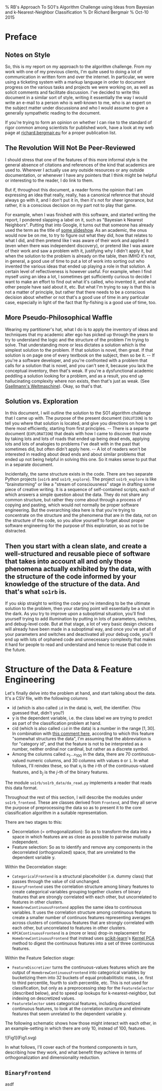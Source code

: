 % RB's Approach To SO1's Algorithm Challenge using Ideas from
  Bayesian and k-Nearest-Neighbor Classification
% Dr Richard Bergmair
% Oct-10 2015

Preface
=======

Notes on Style
--------------
So, this is my report on my approach to the algorithm challenge.
From my work with one of my previous clients, I'm quite used to doing a lot
of communication in written form and over the internet.  In particular, we
were using a ticketing system with a markup language in order to document
progress on the various tasks and projects we were working on, as well as
solicit comments and facilitate discussion.  I've decided to write this
document in a similar sort of style, writing it essentially the way I would
write an e-mail to a person who is well-known to me, who is an expert on the
subject matter under discussiona and who I would assume to give a
generally sympathetic reading to the document.

If you're trying to form an opinion on whether I can rise to the standard
of rigor common among scientists for published work, have a look at my web
page at [richard.bergmair.eu] for a proper publication list.

The Revolution Will Not Be Peer-Reviewed
----------------------------------------

I should stress that one of the features of this more informal style is the
general absence of citations and references of the kind that academics are
used to.
Wherever I actually use any outside resources or any outside documentation,
or whenever I have any pointers that I think might be helpful or interesting
to the reader, I do link to them.

But if, throughout this document, a reader forms the opinion that I am
expressing an idea that really, really, has a canonical reference that
should always go with it, and I don't put it in, then it's not for sheer
ignorance, but rather, it is a conscious decision on my part not to play
that game.  

For example, when I was finished with this software, and started writing
the report, I pondered slapping a label on it, such as "Bayesian k Nearest
Neighbors".  Putting that into Google, it turns out that someone has already
used the term as the title of [some slideshow].  As an academic, the onus
would now be on me, to try to figure out what they did, how that relates
to what I did, and then pretend like I was aware of their work and applied
it (even when there was independent discovery), or pretend like I was aware
of their work and saw a problem with it, justifying why I didn't apply
it, but when the solution to the problem is already on the table, then
IMHO it's not, in general, a good use of time to put a lot of work into
sorting out who invented the various ideas that ended up playing a role in
that solution.
A certain level of reflectiveness is however useful.  For example, when I
find myself using an idea a lot, I sometimes get sufficiently curious to
decide I want to make an effort to find out what it's called, who invented
it, and what other people have said about it, etc.  But what I'm trying to
say is that this is not a matter of principle, but rather that there needs
to be a conscious decision about whether or not that's a good use of time
in any particular case, especially in light of the fact that fly-fishing
is a good use of time, too.


More Pseudo-Philosophical Waffle
--------------------------------

Wearing my partitioner's hat, what I do is to apply the inventory of ideas
and techniques that my academic alter ego has picked up through the years
to try to understand the logic and the structure of the problem I'm trying
to solve.  That understanding more or less dictates a solution which is
the simplest solution to the problem.  If that solution is novel, then great.
If that solution is on page one of every textbook on the subject, then so be
it.  -- If you're a software developer, and you're confronted with a problem
that calls for a solution that is novel, and you can't see it, because you
lack the conceptual inventory, then that's weak.  If you're a dysfunctional
academic peddling a solution looking for a problem, and as a result, you
end up hallucinating complexity where non exists, then that's just as weak.
(See [Gsellmann's Weltmaschine]).  Okay, so that's that.

Solution vs. Exploration
------------------------

In this document, I will outline the solution to the SO1 algorithm challenge
that I came up with.  The purpose of the present document (`SOLUTION`) is to
tell you where that solution is located, and give you directions on how to get
there most efficiently, starting from first principles.  -- There is a separte
document (`EXPLORATION`) that deals with how I came to discover that route by
taking lots and lots of roads that ended up being dead ends, applying lots
and lots of analogies to problems I've dealt with in the past that sometimes
did, but often didn't apply here. --
A lot of readers won't be interested in reading about dead ends and about
similar problems that ended up not being helpful in solving this one.  So
it makes sense to put that in a separate document.

Incidentally, the same structure exists in the code.  There are two
separate Python projects (`so1rb` and `so1rb_explore`).
The project `so1rb_explore` is like "brainstorming" or like a "stream of
consciousness" stage in drafting some piece of creative writing.  It is
a sequence of self-contained scripts, each of which answers a simple
question about the data.  They do not share any common structure, but rather
they come about through a process of copying and pasting, which would not
normally be proper software engineering.  But the overarching idea here is
that you're trying to concentrate on the structure and the phenomena that are
in the data, not on the structure of the code, so you allow yourself to forget
about proper software engineering for the purpose of this exploration, so as
not to be distracted.

Then you start with a clean slate, and create a well-structured and reusable
piece of software that takes into account all and only those phenomena
actually exhibited by the data, with the structure of the code informed by
your knowledge of the structure of the data.  And that's what `so1rb` is.
--
If you skip straight to writing the code you're intending to be the ultimate
solution to the problem, then your starting point will essentially be a shot
in the dark.  As you try to improve upon a suboptimal situation, you'll find
yourself trying to add illumination by putting in lots of parameters,
switches, and debug-level code.  But at that stage, a lot of very basic
design choices will already have been made in a suboptimal way, and once
you've set all of your parameters and switches and deactivated all your
debug code, you'll end up with lots of orphaned code and unnecessary
complexity that makes it hard for people to read and understand and hence
to reuse that code in the future.



Structure of the Data & Feature Engineering
===========================================

Let's finally delve into the problem at hand, and start talking about the
data.  It's a CSV file, with the following columns

* $\mathrm{id}$ (which is also called $\mathtt{id}$ in the data) is, well,
  the identifier.  (You guessed that, didn't you?)
* $\mathrm{y}$ is the dependent variable, i.e. the class label we are trying
  to predict as part of the classification problem at hand.
* $\mathrm{cid}$ (which is also called $\mathtt{cid}$ in the data) is
  a number in the range $[1,30]$.
  In combination with [this comment here], according to which this feature
  "somewhat structures the data", I'm assuming that the abbreviation is for
  "category id", and that the feature is not to be interpreted as a number,
  neither ordinal nor cardinal, but rather as a discrete symbol.
* Among the columns called $\mathtt{x}_1 \ldots \mathtt{x}_{100}$ in the data,
  there are 70 continuous-valued numeric columns, and 30 columns with
  values `0` or `1`.
  In what follows, I'll reindex these, so that
  $\mathrm{x}_i$ is the $i$-th of the continuous-valued features, and
  $\mathrm{b}_j$ is the $j$-th of the binary features.

The module `so1rb/so1rb_data/da_read.py` implements a reader that reads this
data format.

Throughout the rest of this section, I will describe the modules
under `so1rb_frontend`.  These are classes derived from `Frontend`,
and they all serve the purpose of preprocessing the data so as to
present it to the core classification algorithm in a suitable representation.

There are two stages to this:

* Decorrelation (= orthogonalization): So as to transform the data into
  a space in which features are as close as possible to pairwise mutually
  independent.
* Feature selection: So as to identify and remove any components in the
  decorrelated (orthogonalized) space, that are unrelated to the dependent
  variable $\mathrm{y}$.

Within the Decorrelation stage:

* `CategoricalFrontend` is a structural placeholder (i.e. dummy class) that
  passes through the value of $\mathrm{cid}$ unchanged.
* `BinaryFrontend` uses the correlation structure among binary features to
  create categorical variables grouping together clusters of binary features
  that are strongly correlated with each other, but uncorrelated to features
  in other clusters.
* `HomebrewContinuousFrontend` applies the same idea to continuous variables.
  It uses the correlation structure among continuous features to create a
  smaller number of continuos features representing averages across clusters
  of continuous features that are strongly correlated with each other, but uncorrelated to features in other clusters.
* `KPCAContinuousFrontend` is a (more or less) drop-in replacement for
  `HomebrewContinuousFrontend` that instead uses [scikit-learn]'s
  [Kernel PCA] method to digest the continuous features into a set of
  three continuous features.

Within the Feature Selection stage:

* `FeatureDiscretizer` turns the continuous-values features which are the
  output of `HomebrewContinuousFrontend` into categorical variables by
  bucketizing them into 32 buckets of equal probabilitistic mass, i.e.
  first to third percentile, fourth to sixth percentile, etc.
  This is not used for classification, but only as a preprocessing step
  for the `FeatureSelector` (described below), and to speed up lookups
  for k-nearest-neighbor, but indexing on descretized values.
* `FeatureSelector` uses categorical features, including discretized
  continuous features, to look at the correlation structure and eliminate
  features that seem unrelated to the dependent variable $\mathrm{y}$.

The following schematic shows how those might interact with each other,
in an example-setting in which there are only 10, instead of 100, features.

<div style="width:25em">
![Fig1](Fig1.svg)
</div>

In what follows, I'll cover each of the frontend components in turn,
describing how they work, and what benefit they achieve in terms of
orthogonalization and dimensionality reduction.

`BinaryFrontend`
----------------
asdf




















[richard.bergmair.eu]: http://richard.bergmair.eu/
[some slideshow]: http://www.people.fas.harvard.edu/~junliu/Workshops/workshop2007/talkSlides/ChristianRobert_knn.pdf
[Gsellmann's Weltmaschine]: https://www.youtube.com/watch?v=9RKlJ2oBROA&NR=1
[this comment here]: https://github.com/Segment-of-One/recruitment_challenge/issues/3
[scikit-learn]: http://scikit-learn.org/
[Kernel PCA]: http://scikit-learn.org/stable/modules/generated/sklearn.decomposition.KernelPCA.html

